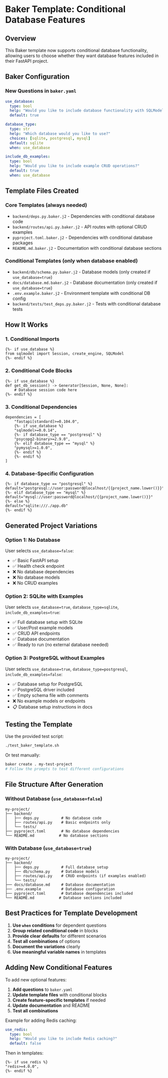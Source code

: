 # Baker Template: Conditional Database Features

## Overview

This Baker template now supports conditional database functionality, allowing users to choose whether they want database features included in their FastAPI project.

## Baker Configuration

### New Questions in `baker.yaml`

```yaml
use_database:
  type: bool
  help: "Would you like to include database functionality with SQLModel?"
  default: true

database_type:
  type: str
  help: "Which database would you like to use?"
  choices: [sqlite, postgresql, mysql]
  default: sqlite
  when: use_database

include_db_examples:
  type: bool
  help: "Would you like to include example CRUD operations?"
  default: true
  when: use_database
```

## Template Files Created

### Core Templates (always needed)
- `backend/deps.py.baker.j2` - Dependencies with conditional database code
- `backend/routes/api.py.baker.j2` - API routes with optional CRUD examples
- `pyproject.toml.baker.j2` - Dependencies with conditional database packages
- `README.md.baker.j2` - Documentation with conditional database sections

### Conditional Templates (only when database enabled)
- `backend/db/schema.py.baker.j2` - Database models (only created if `use_database=true`)
- `docs/database.md.baker.j2` - Database documentation (only created if `use_database=true`)
- `.env.example.baker.j2` - Environment template with conditional DB config
- `backend/tests/test_deps.py.baker.j2` - Tests with conditional database tests

## How It Works

### 1. Conditional Imports
```jinja
{%- if use_database %}
from sqlmodel import Session, create_engine, SQLModel
{%- endif %}
```

### 2. Conditional Code Blocks
```jinja
{%- if use_database %}
def get_db_session() -> Generator[Session, None, None]:
    # Database session code here
{%- endif %}
```

### 3. Conditional Dependencies
```jinja
dependencies = [
    "fastapi[standard]>=0.104.0",
    {%- if use_database %}
    "sqlmodel>=0.0.14",
    {%- if database_type == "postgresql" %}
    "psycopg2-binary>=2.9.0",
    {%- elif database_type == "mysql" %}
    "pymysql>=1.0.0",
    {%- endif %}
    {%- endif %}
]
```

### 4. Database-Specific Configuration
```jinja
{%- if database_type == "postgresql" %}
default="postgresql://user:password@localhost/{{project_name.lower()}}"
{%- elif database_type == "mysql" %}
default="mysql://user:password@localhost/{{project_name.lower()}}"
{%- else %}
default="sqlite:///./app.db"
{%- endif %}
```

## Generated Project Variations

### Option 1: No Database
User selects `use_database=false`:
- ✅ Basic FastAPI setup
- ✅ Health check endpoint
- ❌ No database dependencies
- ❌ No database models
- ❌ No CRUD examples

### Option 2: SQLite with Examples  
User selects `use_database=true`, `database_type=sqlite`, `include_db_examples=true`:
- ✅ Full database setup with SQLite
- ✅ User/Post example models
- ✅ CRUD API endpoints
- ✅ Database documentation
- ✅ Ready to run (no external database needed)

### Option 3: PostgreSQL without Examples
User selects `use_database=true`, `database_type=postgresql`, `include_db_examples=false`:
- ✅ Database setup for PostgreSQL
- ✅ PostgreSQL driver included
- ✅ Empty schema file with comments
- ❌ No example models or endpoints
- 📋 Database setup instructions in docs

## Testing the Template

Use the provided test script:
```bash
./test_baker_template.sh
```

Or test manually:
```bash
baker create . my-test-project
# Follow the prompts to test different configurations
```

## File Structure After Generation

### Without Database (`use_database=false`)
```
my-project/
├── backend/
│   ├── deps.py          # No database code
│   ├── routes/api.py    # Basic endpoints only
│   └── tests/
├── pyproject.toml       # No database dependencies
└── README.md           # No database sections
```

### With Database (`use_database=true`)
```
my-project/
├── backend/
│   ├── deps.py          # Full database setup
│   ├── db/schema.py     # Database models
│   ├── routes/api.py    # CRUD endpoints (if examples enabled)
│   └── tests/
├── docs/database.md     # Database documentation
├── .env.example         # Database configuration
├── pyproject.toml       # Database dependencies included
└── README.md           # Database sections included
```

## Best Practices for Template Development

1. **Use `when` conditions** for dependent questions
2. **Group related conditional code** in blocks
3. **Provide clear defaults** for different scenarios
4. **Test all combinations** of options
5. **Document the variations** clearly
6. **Use meaningful variable names** in templates

## Adding New Conditional Features

To add new optional features:

1. **Add questions** to `baker.yaml`
2. **Update template files** with conditional blocks
3. **Create feature-specific templates** if needed
4. **Update documentation** and README
5. **Test all combinations**

Example for adding Redis caching:
```yaml
use_redis:
  type: bool
  help: "Would you like to include Redis caching?"
  default: false
```

Then in templates:
```jinja
{%- if use_redis %}
"redis>=4.0.0",
{%- endif %}
```